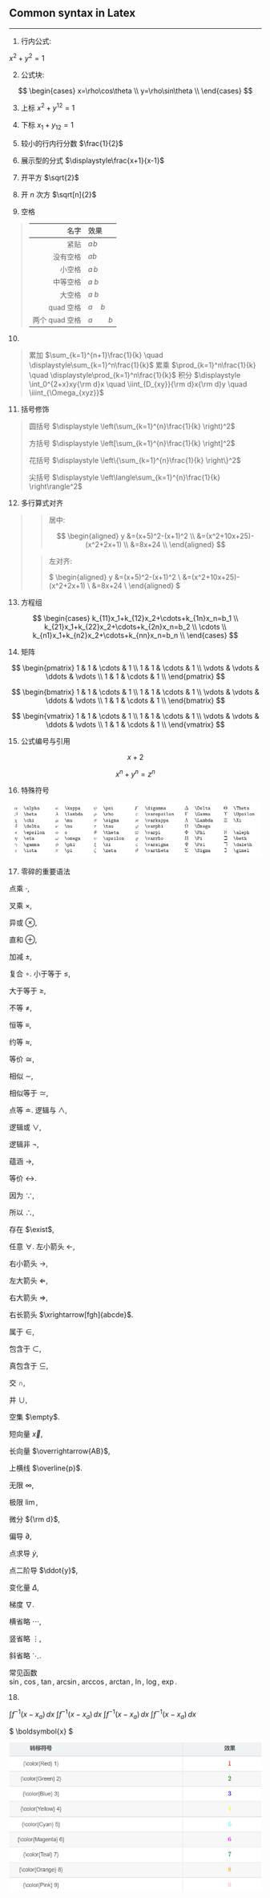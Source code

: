 ## Common syntax in Latex

---

1. 行内公式: 

$x^2+y^2=1$

2. 公式块:

$$
\begin{cases}
x=\rho\cos\theta \\
y=\rho\sin\theta \\
\end{cases}
$$

3. 上标 $x^2 + y^{12} = 1$

4. 下标 $x_1 + y_{12} = 1$

5. 较小的行内行分数 $\frac{1}{2}$

6. 展示型的分式 $\displaystyle\frac{x+1}{x-1}$

7. 开平方 $\sqrt{2}$

8. 开 $n$ 次方 $\sqrt[n]{2}$

9. 空格

> |名字|效果|
> |----:|:----|
> |紧贴 |$a\!b$|
> |没有空格 |$ab$|
> |小空格 |$a\,b$|
> |中等空格| $a\;b$|
> |大空格 |$a\ b$|
> |quad 空格 |$a\quad b$|
> 两个 quad 空格 |$a\qquad b$|

10. 

> 累加 $\sum_{k=1}^{n+1}\frac{1}{k}  \quad  \displaystyle\sum_{k=1}^n\frac{1}{k}$
> 累乘 $\prod_{k=1}^n\frac{1}{k}  \quad  \displaystyle\prod_{k=1}^n\frac{1}{k}$
> 积分 $\displaystyle \int_0^{2+x}xy{\rm d}x  \quad  \iint_{D_{xy}}{\rm d}x{\rm d}y  \quad  \iiint_{\Omega_{xyz}}$

11. 括号修饰

> 圆括号 $\displaystyle \left(\sum_{k=1}^{n}\frac{1}{k} \right)^2$
> 
> 方括号 $\displaystyle \left[\sum_{k=1}^{n}\frac{1}{k} \right]^2$
> 
> 花括号 $\displaystyle \left\{\sum_{k=1}^{n}\frac{1}{k} \right\}^2$
> 
> 尖括号 $\displaystyle \left\langle\sum_{k=1}^{n}\frac{1}{k} \right\rangle^2$

12. 多行算式对齐

> > 居中:
> > 
> > $$
> > \begin{aligned}
> > y &=(x+5)^2-(x+1)^2 \\
> > &=(x^2+10x+25)-(x^2+2x+1) \\
> > &=8x+24 \\
> > \end{aligned}
> > $$
> 
> > 左对齐:
> > 
> > $
> > \begin{aligned}
> > y &=(x+5)^2-(x+1)^2 \\
> > &=(x^2+10x+25)-(x^2+2x+1) \\
> > &=8x+24 \\
> > \end{aligned}
> > $

13. 方程组

$$
\begin{cases}
k_{11}x_1+k_{12}x_2+\cdots+k_{1n}x_n=b_1 \\
k_{21}x_1+k_{22}x_2+\cdots+k_{2n}x_n=b_2 \\
\cdots \\
k_{n1}x_1+k_{n2}x_2+\cdots+k_{nn}x_n=b_n \\
\end{cases}
$$

14. 矩阵

$$
\begin{pmatrix}
1 & 1 & \cdots & 1 \\
1 & 1 & \cdots & 1 \\
\vdots & \vdots & \ddots & \vdots \\
1 & 1 & \cdots & 1 \\
\end{pmatrix}
$$

$$
\begin{bmatrix}
1 & 1 & \cdots & 1 \\
1 & 1 & \cdots & 1 \\
\vdots & \vdots & \ddots & \vdots \\
1 & 1 & \cdots & 1 \\
\end{bmatrix}
$$ 

$$
\begin{vmatrix}
1 & 1 & \cdots & 1 \\
1 & 1 & \cdots & 1 \\
\vdots & \vdots & \ddots & \vdots \\
1 & 1 & \cdots & 1 \\
\end{vmatrix}
$$

15. 公式编号与引用

$$
x+2 \tag{1.2}
$$

$$
\begin{equation}
x^n+y^n=z^n
\end{equation}
$$

16. 特殊符号

![](image/2021-10-20-16-15-27.png)

17. 零碎的重要语法

点乘 $\cdot$,

叉乘 $\times$,

异或 $\otimes$,

直和 $\oplus$,

加减 $\pm$,

复合 $\circ$.
小于等于 $\leq$,

大于等于 $\geq$,

不等 $\neq$,

恒等 $\equiv$,

约等 $\approx$,

等价 $\cong$,

相似 $\sim$,

相似等于 $\simeq$,

点等 $\doteq$.
逻辑与 $\land$,

逻辑或 $\lor$,

逻辑非 $\lnot$,

蕴涵 $\to$,

等价 $\leftrightarrow$.

因为 $\because$,

所以 $\therefore$,

存在 $\exist$,

任意 $\forall$.
左小箭头 $\leftarrow$,

右小箭头 $\rightarrow$,

左大箭头 $\Leftarrow$,

右大箭头 $\Rightarrow$,

右长箭头 $\xrightarrow[fgh]{abcde}$.

属于 $\in$,

包含于 $\subset$,

真包含于 $\subseteq$,

交 $\cap$,

并 $\cup$,

空集 $\empty$.

短向量 $\vec{x}$,

长向量 $\overrightarrow{AB}$,

上横线 $\overline{p}$.

无限 $\infty$,

极限 $\lim$,

微分 ${\rm d}$,

偏导 $\partial$,

点求导 $\dot{y}$,

点二阶导 $\ddot{y}$,

变化量 $\Delta$,

梯度 $\nabla$.

横省略 $\cdots$,

竖省略 $\vdots$,

斜省略 $\ddots$.

常见函数  
$\sin$,
$\cos$,
$\tan$,
$\arcsin$,
$\arccos$,
$\arctan$,
$\ln$,
$\log$,
$\exp$.

18.  
${\displaystyle \int f^{-1}(x-x_a)\,dx}$ 
${\textstyle \int f^{-1}(x-x_a)\,dx}$
${\scriptstyle \int f^{-1}(x-x_a)\,dx}$ 
${\scriptscriptstyle \int f^{-1}(x-x_a)\,dx}$

$ \boldsymbol{x} $

![](image/2021-11-04-17-18-08.png)

